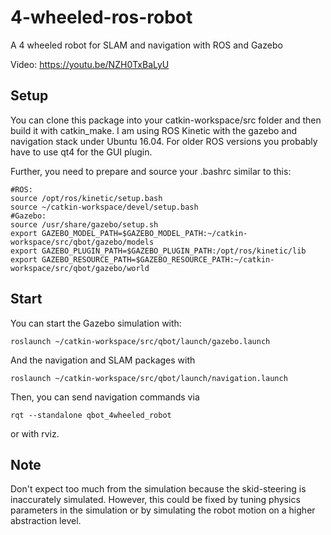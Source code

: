 # 4-wheeled-ros-robot
A 4 wheeled robot for SLAM and navigation with ROS and Gazebo

Video: https://youtu.be/NZH0TxBaLyU

## Setup
You can clone this package into your catkin-workspace/src folder and then build it with catkin_make.
I am using ROS Kinetic with the gazebo and navigation stack under Ubuntu 16.04. For older ROS versions you probably have to use qt4 for the GUI plugin.

Further, you need to prepare and source your .bashrc similar to this:
```
#ROS:
source /opt/ros/kinetic/setup.bash
source ~/catkin-workspace/devel/setup.bash
#Gazebo:
source /usr/share/gazebo/setup.sh
export GAZEBO_MODEL_PATH=$GAZEBO_MODEL_PATH:~/catkin-workspace/src/qbot/gazebo/models
export GAZEBO_PLUGIN_PATH=$GAZEBO_PLUGIN_PATH:/opt/ros/kinetic/lib
export GAZEBO_RESOURCE_PATH=$GAZEBO_RESOURCE_PATH:~/catkin-workspace/src/qbot/gazebo/world
```

## Start

You can start the Gazebo simulation with:
```
roslaunch ~/catkin-workspace/src/qbot/launch/gazebo.launch
```
And the navigation and SLAM packages with
```
roslaunch ~/catkin-workspace/src/qbot/launch/navigation.launch
```
Then, you can send navigation commands via
```
rqt --standalone qbot_4wheeled_robot
```
or with rviz.

## Note
Don't expect too much from the simulation because the skid-steering is inaccurately simulated. However, this could be fixed by tuning physics parameters in the simulation or by simulating the robot motion on a higher abstraction level.
